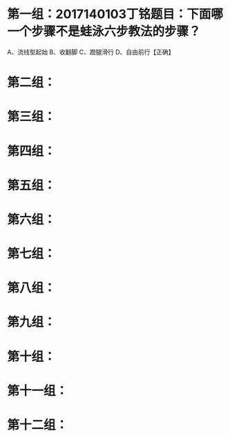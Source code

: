 # 第一组：2017140103丁铭题目：下面哪一个步骤不是蛙泳六步教法的步骤？ 
A、流线型起始
B、收翻脚
C、蹬腿滑行
D、自由前行【正确】
# 第二组：
# 第三组：
# 第四组：
# 第五组：
# 第六组：
# 第七组：
# 第八组：
# 第九组：
# 第十组：
# 第十一组：
# 第十二组：
